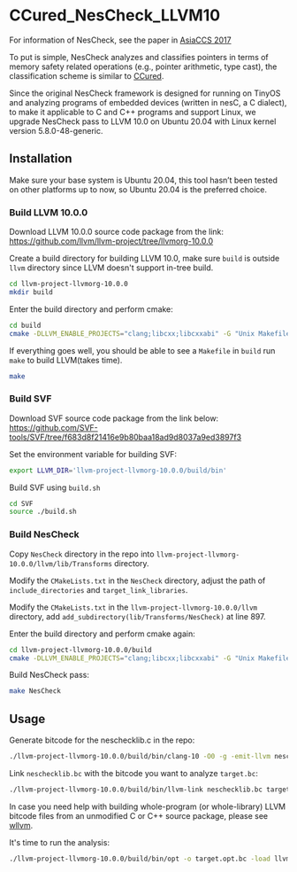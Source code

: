 # CCured_NesCheck_LLVM10
For information of NesCheck, see the paper in [AsiaCCS 2017](https://hexhive.epfl.ch/publications/files/17AsiaCCS2.pdf)

To put is simple, NesCheck analyzes and classifies pointers in terms of memory safety related operations (e.g., pointer arithmetic, type cast), the classification scheme is similar to [CCured](https://people.eecs.berkeley.edu/~necula/Papers/ccured_popl02.pdf).

Since the original NesCheck framework is designed for running on TinyOS and analyzing programs of embedded devices (written in nesC, a C dialect), to make it applicable to C and C++ programs and support Linux, we upgrade NesCheck pass to LLVM 10.0 on Ubuntu 20.04 with Linux kernel version 5.8.0-48-generic.

## Installation
Make sure your base system is Ubuntu 20.04, this tool hasn’t been tested on other platforms up to now, so Ubuntu 20.04 is the preferred choice.

### Build LLVM 10.0.0
Download LLVM 10.0.0 source code package from the link: https://github.com/llvm/llvm-project/tree/llvmorg-10.0.0

Create a build directory for building LLVM 10.0, make sure ```build``` is outside ```llvm``` directory since LLVM doesn't support in-tree build.
```bash 
cd llvm-project-llvmorg-10.0.0
mkdir build
```

Enter the build directory and perform cmake:
```bash 
cd build
cmake -DLLVM_ENABLE_PROJECTS="clang;libcxx;libcxxabi" -G "Unix Makefiles" ../llvm

```
If everything goes well, you should be able to see a ```Makefile``` in ```build``` run ```make``` to build LLVM(takes time).
```bash 
make
```
### Build SVF
Download SVF source code package from the link below: https://github.com/SVF-tools/SVF/tree/f683d8f21416e9b80baa18ad9d8037a9ed3897f3


Set the environment variable for building SVF:
```bash
export LLVM_DIR='llvm-project-llvmorg-10.0.0/build/bin' 
```
Build SVF using ```build.sh```
```bash
cd SVF
source ./build.sh
```

### Build NesCheck

Copy ```NesCheck``` directory in the repo into ```llvm-project-llvmorg-10.0.0/llvm/lib/Transforms``` directory.

Modify the ```CMakeLists.txt``` in the ```NesCheck``` directory, adjust the path of ```include_directories``` and ```target_link_libraries```.

Modify the ```CMakeLists.txt``` in the ```llvm-project-llvmorg-10.0.0/llvm``` directory, add ```add_subdirectory(lib/Transforms/NesCheck)``` at line 897.

Enter the build directory and perform cmake again:
```bash 
cd llvm-project-llvmorg-10.0.0/build
cmake -DLLVM_ENABLE_PROJECTS="clang;libcxx;libcxxabi" -G "Unix Makefiles" ../llvm
```

Build NesCheck pass:
```bash 
make NesCheck
```

## Usage
Generate bitcode for the neschecklib.c in the repo:
```bash
./llvm-project-llvmorg-10.0.0/build/bin/clang-10 -O0 -g -emit-llvm neschecklib.c -c -o neschecklib.bc
```

Link ```neschecklib.bc``` with the bitcode you want to analyze ```target.bc```:
```bash
./llvm-project-llvmorg-10.0.0/build/bin/llvm-link neschecklib.bc target.bc -o target.linked.bc
```

In case you need help with building whole-program (or whole-library) LLVM bitcode files from an unmodified C or C++ source package, please see [wllvm](https://github.com/travitch/whole-program-llvm).

It's time to run the analysis:
```bash
./llvm-project-llvmorg-10.0.0/build/bin/opt -o target.opt.bc -load llvm-project-llvmorg-10.0.0/build/lib/libNesCheck.so -nescheck -stats -time-passes < target.linked.bc > target.nescheckout
```

